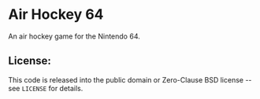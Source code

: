 # Air Hockey 64

An air hockey game for the Nintendo 64.



## License:

This code is released into the public domain or Zero-Clause BSD license -- see `LICENSE` for details.



